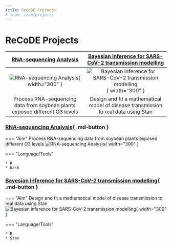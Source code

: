 ```yaml
---
title: ReCoDE Projects
# icon: icon/projects 
---
```


# ReCoDE Projects

<!-- Model 3 -->

|[RNA-sequencing Analysis](https://github.com/ImperialCollegeLondon/ReCoDE_rnaseq_pipeline.git)|[Bayesian inference for SARS-CoV-2 transmission modelling](https://github.com/ImperialCollegeLondon/ReCoDE_IDMS.git)|
|:-:|:-:|
|![RNA-sequencing Analysis](images/rna_seq.png){ width="300" }|![Bayesian inference for SARS-CoV-2 transmission modelling](https://www.analyticsvidhya.com/wp-content/uploads/2016/06/12.jpg){ width="300" }|
| Process RNA-sequencing data from soybean plants exposed different O3 levels | Design and fit a mathematical model of disease transmission to real data using Stan|


<!-- Model 4 -->
### [RNA-sequencing Analysis](https://github.com/ImperialCollegeLondon/ReCoDE_rnaseq_pipeline.git){ .md-button }

=== "Aim"
    Process RNA-sequencing data from soybean plants exposed different O3 levels
    ![RNA-sequencing Analysis](images/rna_seq.png){ width="300" } 

=== "Language/Tools"

    * R
    * bash

### [Bayesian inference for SARS-CoV-2 transmission modelling](https://github.com/ImperialCollegeLondon/ReCoDE_IDMS.git){ .md-button }

=== "Aim"
    Design and fit a mathematical model of disease transmission to real data using Stan
    ![Bayesian inference for SARS-CoV-2 transmission modelling](https://www.analyticsvidhya.com/wp-content/uploads/2016/06/12.jpg){ width="300" }
    
=== "Language/Tools"

    * R
    * Stan


